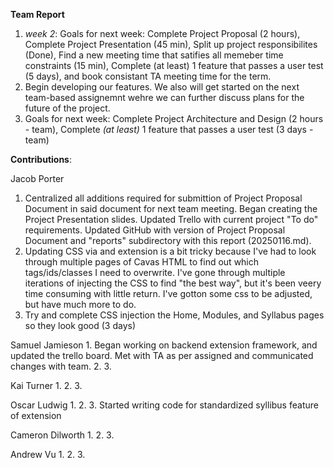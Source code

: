 **Team Report**
  1. *week 2*: Goals for next week: Complete Project Proposal (2 hours), Complete Project Presentation (45 min), Split up project responsibilites (Done), Find a new meeting time that satifies all memeber time constraints (15 min), Complete (at least) 1 feature that passes a user test (5 days), and book consistant TA meeting time for the term.
  2. Begin developing our features. We also will get started on the next team-based assignemnt wehre we can further discuss plans for the future of the project.
  3. Goals for next week: Complete Project Architecture and Design (2 hours - team), Complete *(at least)* 1 feature that passes a user test (3 days - team)

**Contributions**:

  Jacob Porter
  1. Centralized all additions required for submittion of Project Proposal Document in said document for next team meeting. Began creating the Project Presentation slides. Updated Trello with current project "To do" requirements. Updated GitHub with version of Project Proposal Document and "reports" subdirectory with this report (20250116.md).
  2. Updating CSS via and extension is a bit tricky because I've had to look through multiple pages of Cavas HTML to find out which tags/ids/classes I need to overwrite. I've gone through multiple iterations of injecting the CSS to find "the best way", but it's been veery time consuming with little return. I've gotton some css to be adjusted, but have much more to do.
  3. Try and complete CSS injection the Home, Modules, and Syllabus pages so they look good (3 days)
    
  Samuel Jamieson 
    1. Began working on backend extension framework, and updated the trello board. Met with TA as per assigned and communicated changes with team.
    2. 
    3. 
    
  Kai Turner
    1. 
    2. 
    3. 
  
  Oscar Ludwig 
    1. 
    2. 
    3. Started writing code for standardized syllibus feature of extension

  Cameron Dilworth
    1. 
    2. 
    3. 

  Andrew Vu
    1. 
    2. 
    3. 

